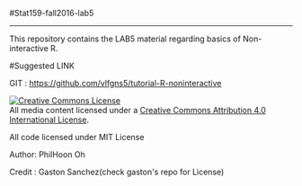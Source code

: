 #Stat159-fall2016-lab5
***

This repository contains the LAB5 material regarding basics of Non-interactive R.

#Suggested LINK

GIT : https://github.com/vlfgns5/tutorial-R-noninteractive

<a rel="license" href="http://creativecommons.org/licenses/by/4.0/"><img alt="Creative Commons License" style="border-width:0" src="https://i.creativecommons.org/l/by/4.0/88x31.png" /></a><br />All media content licensed under a <a rel="license" href="http://creativecommons.org/licenses/by/4.0/">Creative Commons Attribution 4.0 International License</a>.

All code licensed under MIT License

Author: PhilHoon Oh

Credit : Gaston Sanchez(check gaston's repo for License)


